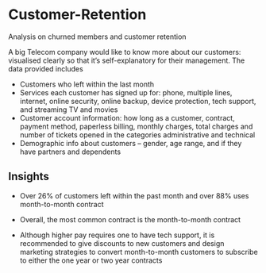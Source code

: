 # Customer-Retention
Analysis on churned members and customer retention

A big Telecom company would like to know more about our customers: visualised clearly so that it’s self-explanatory for their management. The data provided includes
* Customers who left within the last month
* Services each customer has signed up for: phone, multiple lines, internet, online security, online backup, device protection, tech
support, and streaming TV and movies
* Customer account information: how long as a customer, contract, payment method, paperless billing, monthly charges, total charges
and number of tickets opened in the categories administrative and technical
* Demographic info about customers – gender, age range, and if they have partners and dependents

## Insights
* Over 26% of customers left within the past month and over 88% uses month-to-month contract

* Overall, the most common contract is the month-to-month contract

* Although higher pay requires one to have tech support, it is recommended to give discounts to new customers and design marketing strategies to convert month-to-month customers to subscribe to either the one year or two year contracts 
